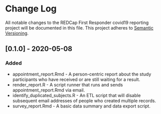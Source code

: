 # Change Log
All notable changes to the REDCap First Responder covid19 reporting project will be documented in this file.
This project adheres to [Semantic Versioning](http://semver.org/).


## [0.1.0] - 2020-05-08
### Added
- appointment_report.Rmd - A person-centric report about the study participants who have received or are still waiting for a result.
- render_report.R - A script runner that runs and sends appointment_report.Rmd via email.
- identify_duplicated_subjects.R - An ETL script that will disable subsequent email addresses of people who created multiple records.
- survey_report.Rmd - A basic data summary and data export script.

